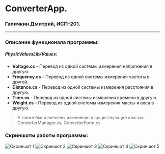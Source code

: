 # ConverterApp.
### Галичкин Дмитрий, ИСП-201.
***
### Описание функционала программы:
##### PhysicValuesLib/Values:
- **Voltage.cs** - Перевод из одной системы измерения напряжения в другую.
- **Frequency.cs** - Перевод из одной системы измерения частоты в другой.
- **Distance.cs** - Перевод из одной системы измерения расстояния в другую.
- **Time.cs** - Перевод из одной системы измерения времени в другую.
- **Weight.cs** - Перевод из одной системы измерения массы и веса в другую.
> А также были внесены изменения в существующие классы: ConverterManager.cs, ConverterForm.cs
### Скриншоты работы программы:
![Скриншот 1](https://sun9-21.userapi.com/impg/29n5m__YI4cNsznVw065UgLVLwA95eTSH0zyaw/Y1voaKbOeHk.jpg?size=1002x235&quality=96&sign=438d128f1c82c22c87a532ef259e6f80&type=album)
![Скриншот 2](https://sun9-15.userapi.com/impg/ZEeJihL5ieEmz_p50p6Sp8O8iiFSaXxioNV0Fw/ZTo_LsVCdHk.jpg?size=998x235&quality=96&sign=9a3d1cdfcc3d3d80cff01c08d0315a45&type=album)
![Скриншот 3](https://sun9-35.userapi.com/impg/mNuh2Z-73ASNSyf3GYtifTmrEa55K6gmb_bX2g/1KLGilcMLTY.jpg?size=1001x235&quality=96&sign=ee3b9f8738f73337015aa1423e035994&type=album)
![Скриншот 4](https://sun9-40.userapi.com/impg/gSbPD3rYCMgLMp8b5vSV1C1RVcXFzAZL6VjVlg/Kd_PQI2QyCs.jpg?size=1001x232&quality=96&sign=fe3304f69bdc6143d2084d5b284c58d2&type=album)
![Скриншот 5](https://sun9-78.userapi.com/impg/GNjH-vptDwrNrlJ7-mVFzHg5HVFm57qdroc6NQ/tjE-yQX12c8.jpg?size=1001x236&quality=96&sign=fa58b109313037902f992f2d5262927f&type=album)
